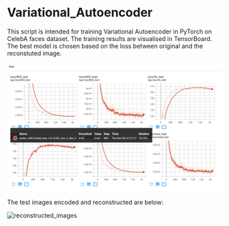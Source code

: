 # Variational_Autoencoder

This script is intended for training Variational Autoencoder in PyTorch on CelebA faces dataset.
The training results are visualised in TensorBoard. The best model is chosen based on the loss between original and the reconstuted image. 

![training logs](results/training_visualised.png)

The test images encoded and reconstructed are below:

![reconstructed_images](results/test_images_examples.png)
